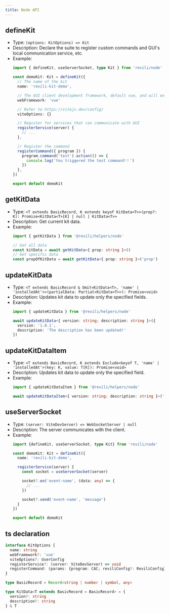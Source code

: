 ```yaml
---
title: Node API
---
```


## defineKit

- Type: `(options: KitOptions) => Kit`
- Description: Declare the suite to register custom commands and GUI's local communication service, etc.
- Example:
  ```ts
  import { defineKit, useServerSocket, type Kit } from 'revili/node'

  const demoKit: Kit = defineKit({
    // The name of the kit
    name: 'revili-kit-demo',

    // The GUI client development framework, default vue, and will expand react, servlet, web component, etc.
    webFramework: 'vue'

    // Refer to https://vitejs.dev/config/
    viteOptions: {}

    // Register for services that can communicate with GUI
    registerService(server) {
      // ...
    },

    // Register the command
    registerCommand({ program }) {
      program.command('test').action(() => {
        console.log('You triggered the test command!！')
      })
    },
  })

  export default demoKit
  ```

## getKitData

- Type: `<T extends BasicRecord, K extends keyof KitData<T>>(prop?: K): Promise<KitData<T>[K] | null | KitData<T>>`
- Description: Get current kit data.
- Example:
  ```typescript
  import { getKitData } from '@revili/helpers/node'

  // Get all data
  const kitData = await getKitData<{ prop: string }>()
  // Get specific data
  const propOfKitData = await getKitData<{ prop: string }>('prop')
  ```

## updateKitData

- Type: `<T extends BasicRecord & Omit<KitData<T>, 'name' | 'installedAt'>>(partialData: Partial<KitData<T>>): Promise<void>`
- Description: Updates kit data to update only the specified fields.
- Example:
  ```typescript
  import { updateKitData } from '@revili/helpers/node'

  await updateKitData<{ version: string; description: string }>({
    version: '1.0.1',
    description: 'The description has been updated!'
  })
  ```

## updateKitDataItem

- Type: `<T extends BasicRecord, K extends Exclude<keyof T, 'name' | 'installedAt'>(key: K, value: T[K]): Promise<void>`
- Description: Updates kit data to update only the specified field.
- Example:
  ```typescript
  import { updateKitDataItem } from '@revili/helpers/node'

  await updateKitDataItem<{ version: string; description: string }>('version', '1.0.1')

## useServerSocket

- Type: `(server: ViteDevServer) => WebSocketServer | null`
- Description: The server communicates with the client.
- Example:
  ```ts
  import {defineKit, useServerSocket, type Kit} from 'revili/node'

  const demoKit: Kit = defineKit({
    name: 'revili-kit-demo',

    registerService(server) {
      const socket = useServerSocket(server)

      socket?.on('event-name', (data: any) => {
        // ...
      })

      socket?.send('event-name', 'message')
    }
  })

  export default demoKit
  ```

## ts declaration

```ts
interface KitOptions {
  name: string
  webFramework?: 'vue'
  viteOptions?: UserConfig
  registerService?: (server: ViteDevServer) => void
  registerCommand: (params: {program: CAC; reviliConfig?: ReviliConfig}) => void
}

type BasicRecord = Record<string | number | symbol, any>

type KitData<T extends BasicRecord = BasicRecord> = {
  version?: string
  description?: string
} & T
```
